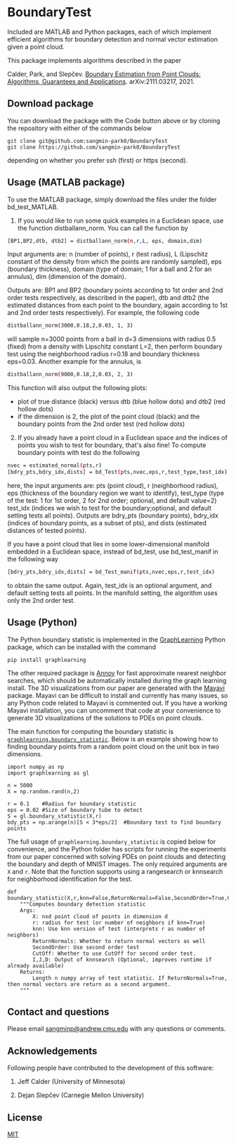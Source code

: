 # BoundaryTest
Included are MATLAB and Python packages, each of which implement efficient algorithms for boundary detection and normal vector estimation given a point cloud.

This package implements algorithms described in the paper

Calder, Park, and Slepčev. [Boundary Estimation from Point Clouds: Algorithms, Guarantees and Applications](https://arxiv.org/abs/2111.03217). arXiv:2111.03217, 2021.



## Download package

You can download the package with the Code button above or by cloning the repository with either of the commands below

```
git clone git@github.com:sangmin-park0/BoundaryTest
git clone https://github.com/sangmin-park0/BoundaryTest
```

depending on whether you prefer ssh (first) or https (second).


## Usage (MATLAB package)

To use the MATLAB package, simply download the files under the folder bd_test_MATLAB.

1. If you would like to run some quick examples in a Euclidean space, use the function distballann_norm. You can call the function by
```bash
[BP1,BP2,dtb, dtb2] = distballann_norm(n,r,L, eps, domain,dim)
```
Input arguments are: n (number of points), r (test radius), L (Lipschitz constant of the density from which the points are randomly sampled), eps (boundary thickness), domain (type of domain; 1 for a ball and 2 for an annulus), dim (dimension of the domain).

Outputs are: BP1 and BP2 (boundary points according to 1st order and 2nd order tests respectively, as described in the paper), dtb and dtb2 (the estimated distances from each point to the boundary, again according to 1st and 2nd order tests respectively). For example, the following code
```bash
distballann_norm(3000,0.18,2,0.03, 1, 3)
```
will sample n=3000 points from a ball in d=3 dimensions with radius 0.5 (fixed) from a density with Lipschitz constant L=2, then perform boundary test using the neighborhood radius r=0.18 and boundary thickness eps=0.03.
Another example for the annulus, is
```bash
distballann_norm(9000,0.18,2,0.03, 2, 3)
```
This function will also output the following plots:
- plot of true distance (black) versus dtb (blue hollow dots) and dtb2 (red hollow dots)
- if the dimension is 2, the plot of the point cloud (black) and the boundary points from the 2nd order test (red hollow dots)


2. If you already have a point cloud in a Euclidean space and the indices of points you wish to test for boundary, that's also fine! To compute boundary points with test do the following
```bash
nvec = estimated_normal(pts,r)
[bdry_pts,bdry_idx,dists] = bd_Test(pts,nvec,eps,r,test_type,test_idx)
```
here, the input arguments are: pts (point cloud), r (neighborhood radius), eps (thickness of the boundary region we want to identify), test_type (type of the test: 1 for 1st order, 2 for 2nd order; optional, and default value=2) test_idx (indices we wish to test for the boundary;optional, and default setting tests all points). 
Outputs are bdry_pts (boundary points), bdry_idx (indices of boundary points, as a subset of pts), and dists (estimated distances of tested points).

If you have a point cloud that lies in some lower-dimensional manifold embedded in a Euclidean space, instead of bd_test, use bd_test_manif in the following way
```bash
[bdry_pts,bdry_idx,dists] = bd_Test_manif(pts,nvec,eps,r,test_idx)
```
to obtain the same output. Again, test_idx is an optional argument, and default setting tests all points. In the manifold setting, the algorithm uses only the 2nd order test.

## Usage (Python)

The Python boundary statistic is implemented in the [GraphLearning](https://github.com/jwcalder/GraphLearning) Python package, which can be installed with the command
```
pip install graphlearning
```
The other required package is [Annoy](https://github.com/spotify/annoy) for fast approximate nearest neighbor searches, which should be automatically installed during the graph learning install. The 3D visualizations from our paper are generated with the [Mayavi](https://docs.enthought.com/mayavi/mayavi/) package. Mayavi can be difficult to install and currently has many issues, so any Python code related to Mayavi is commented out. If you have a working Mayavi installation, you can uncomment that code at your convenience to generate 3D visualizations of the solutions to PDEs on point clouds.

The main function for computing the boundary statistic is [`graphlearning.boundary_statistic`](https://github.com/jwcalder/GraphLearning/blob/aca2d48fa4a1772cfa998aaf1b5c2384dc2b61e7/graphlearning/graphlearning.py#L877). Below is an example showing how to finding boundary points from a random point cloud on the unit box in two dimensions.
```
import numpy as np
import graphlearning as gl

n = 5000
X = np.random.rand(n,2)  

r = 0.1    #Radius for boundary statistic
eps = 0.02 #Size of boundary tube to detect
S = gl.boundary_statistic(X,r)
bdy_pts = np.arange(n)[S < 3*eps/2]  #Boundary test to find boundary points
```
The full usage of `graphlearning.boundary_statistic` is copied below for convenience, and the Python folder has scripts for running the experiments from our paper concerned with solving PDEs on point clouds and detecting the boundary and depth of MNIST images. The only required arguments are `X` and `r`. Note that the function supports using a rangesearch or knnsearch for neighborhood identification for the test.
```
def boundary_statistic(X,r,knn=False,ReturnNormals=False,SecondOrder=True,CutOff=True,I=None,J=None,D=None):
    """Computes boundary detection statistic
    Args:
        X: nxd point cloud of points in dimension d
        r: radius for test (or number of neighbors if knn=True)
        knn: Use knn version of test (interprets r as number of neighbors)
        ReturnNormals: Whether to return normal vectors as well
        SecondOrder: Use second order test
        CutOff: Whether to use CutOff for second order test.
        I,J,D: Output of knnsearch (Optional, improves runtime if already available)
    Returns:
        Length n numpy array of test statistic. If ReturnNormals=True, then normal vectors are return as a second argument.
    """
```

## Contact and questions
Please email sangminp@andrew.cmu.edu with any questions or comments.

## Acknowledgements
Following people have contributed to the development of this software:

1. Jeff Calder (University of Minnesota)

2. Dejan Slepčev (Carnegie Mellon University)

## License
[MIT](https://choosealicense.com/licenses/mit/)
